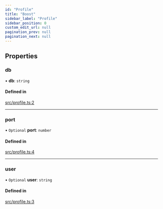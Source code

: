 ```yaml
---
id: "Profile"
title: "Boost"
sidebar_label: "Profile"
sidebar_position: 0
custom_edit_url: null
pagination_prev: null
pagination_next: null
---
```


## Properties

### db

• **db**: `string`

#### Defined in

[src/profile.ts:2](https://github.com/yolmio/boost/blob/b239488/src/profile.ts#L2)

___

### port

• `Optional` **port**: `number`

#### Defined in

[src/profile.ts:4](https://github.com/yolmio/boost/blob/b239488/src/profile.ts#L4)

___

### user

• `Optional` **user**: `string`

#### Defined in

[src/profile.ts:3](https://github.com/yolmio/boost/blob/b239488/src/profile.ts#L3)
